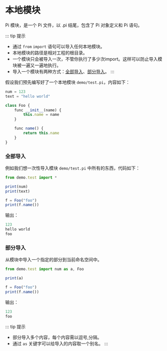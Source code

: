 # 本地模块

Pi 模块，是一个 Pi 文件，以 .pi 结尾，包含了 Pi 对象定义和 Pi 语句。

::: tip 提示
- 通过 `from` `import` 语句可以导入任何本地模块。
- 本地模块的路径是相对工程的根目录。
- 一个模块只会被导入一次，不管你执行了多少次import。这样可以防止导入模块被一遍又一遍地执行。
- 导入一个模块有两种方式：[全部导入](#全部导入)、[部分导入](#部分导入)。
:::

假设我们预先编写好了一个本地模块 `demo/test.pi`，内容如下：

```ts
num = 123
text = "hello world"

class Foo {
    func __init__(name) {
        this.name = name
    }

    func name() {
        return this.name
    }
}
```

### 全部导入

例如我们想一次性导入模块 `demo/test.pi` 中所有的东西，代码如下：

```ts
from demo.test import *

print(num)
print(text)

f = Foo("foo")
print(f.name())
```

输出：

```ts
123
hello world
foo
```


### 部分导入

从模块中导入一个指定的部分到当前命名空间中。

```ts
from demo.test import num as a, Foo

print(a)

f = Foo("foo")
print(f.name())
```

输出：

```ts
123
foo
```

::: tip 提示
- 部分导入多个内容，每个内容需以逗号,分隔。
- 通过 `as` 关键字可以给导入的内容取一个别名。
:::
